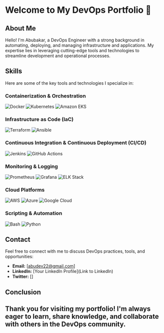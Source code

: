 # Welcome to My DevOps Portfolio 👋

## About Me

Hello! I'm Abubakar, a DevOps Engineer with a strong background in automating, deploying, and managing infrastructure and applications. My expertise lies in leveraging cutting-edge tools and technologies to streamline development and operational processes.

## Skills

Here are some of the key tools and technologies I specialize in:

### Containerization & Orchestration

![Docker](https://img.shields.io/badge/Docker-%230db7ed.svg?style=for-the-badge&logo=docker&logoColor=white)
![Kubernetes](https://img.shields.io/badge/Kubernetes-%23326ce5.svg?style=for-the-badge&logo=kubernetes&logoColor=white)
![Amazon EKS](https://img.shields.io/badge/Amazon%20EKS-%23FF9900.svg?style=for-the-badge&logo=amazon-eks&logoColor=white)

### Infrastructure as Code (IaC)

![Terraform](https://img.shields.io/badge/Terraform-%23623CE4.svg?style=for-the-badge&logo=terraform&logoColor=white)
![Ansible](https://img.shields.io/badge/Ansible-%23EE0000.svg?style=for-the-badge&logo=ansible&logoColor=white)

### Continuous Integration & Continuous Deployment (CI/CD)

![Jenkins](https://img.shields.io/badge/Jenkins-%23D24939.svg?style=for-the-badge&logo=jenkins&logoColor=white)
![GitHub Actions](https://img.shields.io/badge/GitHub%20Actions-%232671E5.svg?style=for-the-badge&logo=github-actions&logoColor=white)

### Monitoring & Logging

![Prometheus](https://img.shields.io/badge/Prometheus-%23E6522C.svg?style=for-the-badge&logo=prometheus&logoColor=white)
![Grafana](https://img.shields.io/badge/Grafana-%23F46800.svg?style=for-the-badge&logo=grafana&logoColor=white)
![ELK Stack](https://img.shields.io/badge/ELK%20Stack-%23007ACC.svg?style=for-the-badge&logo=elastic&logoColor=white)

### Cloud Platforms

![AWS](https://img.shields.io/badge/AWS-%23FF9900.svg?style=for-the-badge&logo=amazon-aws&logoColor=white)
![Azure](https://img.shields.io/badge/Azure-%230072C6.svg?style=for-the-badge&logo=microsoft-azure&logoColor=white)
![Google Cloud](https://img.shields.io/badge/Google%20Cloud-%234285F4.svg?style=for-the-badge&logo=google-cloud&logoColor=white)

### Scripting & Automation

![Bash](https://img.shields.io/badge/Bash-%234EAA25.svg?style=for-the-badge&logo=gnu-bash&logoColor=white)
![Python](https://img.shields.io/badge/Python-%233776AB.svg?style=for-the-badge&logo=python&logoColor=white)

## Contact

Feel free to connect with me to discuss DevOps practices, tools, and opportunities:

- **Email:** [abudev22@gmail.com]
- **LinkedIn:** [Your LinkedIn Profile](Link to LinkedIn)
- **Twitter:** []

## Conclusion

Thank you for visiting my portfolio! I'm always eager to learn, share knowledge, and collaborate with others in the DevOps community.
---
